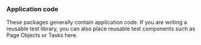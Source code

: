 ### Application code

These packages generally contain application code.
If you are writing a reusable test library, you can also place reusable test components such as Page Objects or Tasks here.